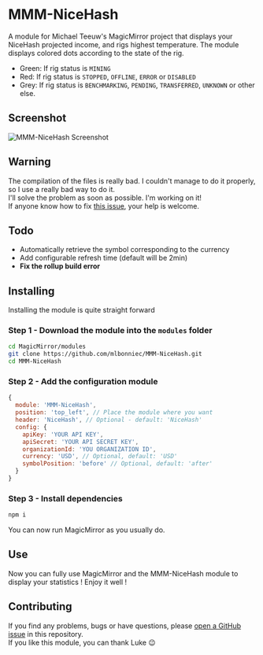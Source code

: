 # MMM-NiceHash
A module for Michael Teeuw's MagicMirror project that displays your NiceHash projected income, and rigs highest temperature. The module displays colored dots according to the state of the rig.
* Green: If rig status is `MINING`
* Red: If rig status is `STOPPED`, `OFFLINE`, `ERROR` or `DISABLED`
* Grey: If rig status is `BENCHMARKING`, `PENDING`, `TRANSFERRED`, `UNKNOWN` or other else.

## Screenshot
![MMM-NiceHash Screenshot](https://user-images.githubusercontent.com/29955402/110028479-96b23e80-7d33-11eb-8c4e-f3a973e2ae89.png)

## Warning
The compilation of the files is really bad. I couldn't manage to do it properly, so I use a really bad way to do it.  
I'll solve the problem as soon as possible. I'm working on it!  
If anyone know how to fix [this issue](https://github.com/rollup/plugins/issues/828), your help is welcome.

## Todo
-  Automatically retrieve the symbol corresponding to the currency
-  Add configurable refresh time (default will be 2min)
-  **Fix the rollup build error**

## Installing
Installing the module is quite straight forward
### Step 1 - Download the module into the `modules` folder
```bash
cd MagicMirror/modules
git clone https://github.com/mlbonniec/MMM-NiceHash.git
cd MMM-NiceHash
```

### Step 2 - Add the configuration module
```js
{
  module: 'MMM-NiceHash',
  position: 'top_left', // Place the module where you want
  header: 'NiceHash', // Optional - default: 'NiceHash'
  config: {
    apiKey: 'YOUR API KEY',
    apiSecret: 'YOUR API SECRET KEY',
    organizationId: 'YOU ORGANIZATION ID',
    currency: 'USD', // Optional, default: 'USD'
    symbolPosition: 'before' // Optional, default: 'after'
  }
}
```

### Step 3 - Install dependencies
```bash
npm i
```
You can now run MagicMirror as you usually do.

## Use
Now you can fully use MagicMirror and the MMM-NiceHash module to display your statistics ! Enjoy it well !

## Contributing
If you find any problems, bugs or have questions, please [open a GitHub issue](https://github.com/mlbonniec/MMM-NiceHash/issues) in this repository.  
If you like this module, you can thank Luke :wink:
